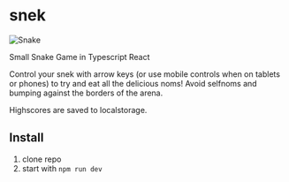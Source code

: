 # snek

![Snake](https://user-images.githubusercontent.com/53489780/207153347-ccf84108-6722-49be-aa48-ab26e270ece8.jpg)

Small Snake Game in Typescript React

Control your snek with arrow keys (or use mobile controls when on tablets or phones) to try and eat all the delicious noms! Avoid selfnoms and bumping against the borders of the arena.

Highscores are saved to localstorage.

## Install

1. clone repo
2. start with `npm run dev`
